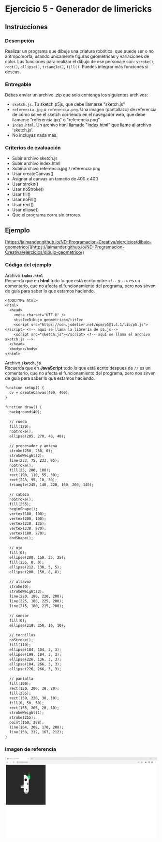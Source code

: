 # Ejercicio 5 - Generador de limericks

## Instrucciones

### Descripción
Realizar un programa que dibuje una criatura robótica, que puede ser o no antropomorfa, usando únicamente figuras geométricas y variaciones de color.
Las funciones para realizar el dibujo de ese personaje son:
`stroke()`, `rect()`, `ellipse()`, `triangle()`, `fill()`. 
Puedes integrar más funciones si deseas.

### Entregable
Debes enviar un archivo .zip que solo contenga los siguientes archivos:
- `sketch.js`. Tu sketch p5js, que debe llamarse "sketch.js" 
- `referencia.jpg` o `referencia.png`. Una imagen (pantallazo) de referencia de cómo se ve el sketch corriendo en el navegador web, que debe llamarse "referencia.jpg" o "referencia.png"
- `index.html`. Un archivo html llamado "index.html" que llame al archivo 'sketch.js'. 
- No incluyas nada más.

### Criterios de evaluación
- Subir archivo sketch.js
- Subir archivo index.html
- Subir archivo referencia.jpg / referencia.png
- Usar createCanvas()
- Asignar al canvas un tamaño de 400 x 400
- Usar stroke()
- Usar noStroke()
- Usar fill()
- Usar noFill()
- Usar rect()
- Usar ellipse()
- Que el programa corra sin errores

## Ejemplo
[https://jaimander.github.io/ND-Programacion-Creativa/ejercicios/dibujo-geometrico/](https://jaimander.github.io/ND-Programacion-Creativa/ejercicios/dibujo-geometrico/)

### Código del ejemplo
Archivo **`index.html`** </br>
Recuerda que en **html** todo lo que está ecrito entre `<!--` y `-->` es un comentario, que no afecta el funcionamiento del programa, pero nos sirven de guía para saber lo que estamos haciendo. 
```
<!DOCTYPE html>
<html>
  <head>
    <meta charset="UTF-8" /> 
    <title>Dibujo geométrico</title>
    <script src="https://cdn.jsdelivr.net/npm/p5@1.4.1/lib/p5.js"></script> <!-- aquí se llama la librería de p5.js-->
    <script src="sketch.js"></script> <!-- aquí se llama el archivo sketch.js -->
  </head>
  <body></body>
</html>
```

Archivo **`sketch.js`** </br>
Recuerda que en **JavaScript** todo lo que está ecrito despues de `//` es un comentario, que no afecta el funcionamiento del programa, pero nos sirven de guía para saber lo que estamos haciendo. 
```
function setup() {
  cv = createCanvas(400, 400);
}

function draw() {
  background(40);

  // rueda
  fill(180);
  noStroke();
  ellipse(205, 270, 40, 40);

  // procesador y antena
  stroke(250, 250, 0);
  strokeWeight(2);
  line(233, 75, 233, 95);
  noStroke();
  fill(25, 200, 100);
  rect(190, 110, 55, 30);
  rect(228, 95, 10, 30);
  triangle(245, 140, 220, 160, 200, 140);

  // cabeza
  noStroke();
  fill(255);
  beginShape();
  vertex(180, 100);
  vertex(200, 100);
  vertex(230, 135);
  vertex(230, 270);
  vertex(180, 270);
  endShape();

  // ojo
  fill(0);
  ellipse(200, 150, 25, 25);
  fill(255, 0, 0);
  ellipse(212, 130, 5, 5);
  ellipse(200, 150, 8, 8);

  // altavoz
  stroke(0);
  strokeWeight(2);
  line(220, 180, 220, 200);
  line(225, 180, 225, 200);
  line(215, 180, 215, 200);

  // sensor
  fill(0);
  ellipse(210, 250, 10, 10);

  // tornillos
  noStroke();
  fill(110);
  ellipse(184, 104, 3, 3);
  ellipse(199, 104, 3, 3);
  ellipse(226, 136, 3, 3);
  ellipse(184, 266, 3, 3);
  ellipse(226, 266, 3, 3);

  // pantalla
  fill(190);
  rect(150, 200, 30, 20);
  fill(255);
  rect(150, 220, 30, 10);
  fill(0, 50, 50);
  rect(155, 205, 20, 10);
  strokeWeight(1);
  stroke(255);
  point(160, 208);
  line(164, 208, 170, 208);
  line(158, 212, 167, 212);
}
```
### Imagen de referencia
![](https://github.com/jaimander/ND-Programacion-Creativa/blob/main/ejercicios/dibujo-geometrico/dibujo-geometrico-ej.png) 




